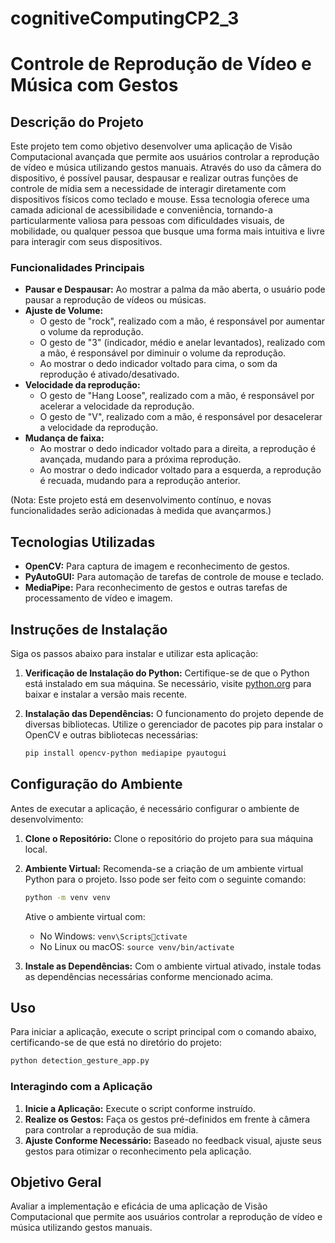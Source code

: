 
# cognitiveComputingCP2_3
# Controle de Reprodução de Vídeo e Música com Gestos

## Descrição do Projeto

Este projeto tem como objetivo desenvolver uma aplicação de Visão Computacional avançada que permite aos usuários controlar a reprodução de vídeo e música utilizando gestos manuais. Através do uso da câmera do dispositivo, é possível pausar, despausar e realizar outras funções de controle de mídia sem a necessidade de interagir diretamente com dispositivos físicos como teclado e mouse. Essa tecnologia oferece uma camada adicional de acessibilidade e conveniência, tornando-a particularmente valiosa para pessoas com dificuldades visuais, de mobilidade, ou qualquer pessoa que busque uma forma mais intuitiva e livre para interagir com seus dispositivos.

### Funcionalidades Principais

- **Pausar e Despausar:** Ao mostrar a palma da mão aberta, o usuário pode pausar a reprodução de vídeos ou músicas.
- **Ajuste de Volume:**
    - O gesto de "rock", realizado com a mão, é responsável por aumentar o volume da reprodução.
    - O gesto de "3" (indicador, médio e anelar levantados), realizado com a mão, é responsável por diminuir o volume da reprodução.
    - Ao mostrar o dedo indicador voltado para cima, o som da reprodução é ativado/desativado.
- **Velocidade da reprodução:**
    - O gesto de "Hang Loose", realizado com a mão, é responsável por acelerar a velocidade da reprodução.
    - O gesto de "V", realizado com a mão, é responsável por desacelerar a velocidade da reprodução.
- **Mudança de faixa:**
    - Ao mostrar o dedo indicador voltado para a direita, a reprodução é avançada, mudando para a próxima reprodução.
    - Ao mostrar o dedo indicador voltado para a esquerda, a reprodução é recuada, mudando para a reprodução anterior.

(Nota: Este projeto está em desenvolvimento contínuo, e novas funcionalidades serão adicionadas à medida que avançarmos.)

## Tecnologias Utilizadas

- **OpenCV:** Para captura de imagem e reconhecimento de gestos.
- **PyAutoGUI:** Para automação de tarefas de controle de mouse e teclado.
- **MediaPipe:** Para reconhecimento de gestos e outras tarefas de processamento de vídeo e imagem.
  
## Instruções de Instalação

Siga os passos abaixo para instalar e utilizar esta aplicação:

1. **Verificação de Instalação do Python:** Certifique-se de que o Python está instalado em sua máquina. Se necessário, visite [python.org](https://python.org) para baixar e instalar a versão mais recente.

2. **Instalação das Dependências:** O funcionamento do projeto depende de diversas bibliotecas. Utilize o gerenciador de pacotes pip para instalar o OpenCV e outras bibliotecas necessárias:

    ```bash
    pip install opencv-python mediapipe pyautogui
    ```

## Configuração do Ambiente

Antes de executar a aplicação, é necessário configurar o ambiente de desenvolvimento:

1. **Clone o Repositório:** Clone o repositório do projeto para sua máquina local.
2. **Ambiente Virtual:** Recomenda-se a criação de um ambiente virtual Python para o projeto. Isso pode ser feito com o seguinte comando:

    ```bash
    python -m venv venv
    ```

    Ative o ambiente virtual com:

    - No Windows: `venv\Scriptsctivate`
    - No Linux ou macOS: `source venv/bin/activate`

3. **Instale as Dependências:** Com o ambiente virtual ativado, instale todas as dependências necessárias conforme mencionado acima.

## Uso

Para iniciar a aplicação, execute o script principal com o comando abaixo, certificando-se de que está no diretório do projeto:

```bash
python detection_gesture_app.py
```

### Interagindo com a Aplicação

1. **Inicie a Aplicação:** Execute o script conforme instruído.
2. **Realize os Gestos:** Faça os gestos pré-definidos em frente à câmera para controlar a reprodução de sua mídia.
3. **Ajuste Conforme Necessário:** Baseado no feedback visual, ajuste seus gestos para otimizar o reconhecimento pela aplicação.

## Objetivo Geral
Avaliar a implementação e eficácia de uma aplicação de Visão Computacional que permite aos usuários controlar a reprodução de vídeo e música utilizando gestos manuais.
